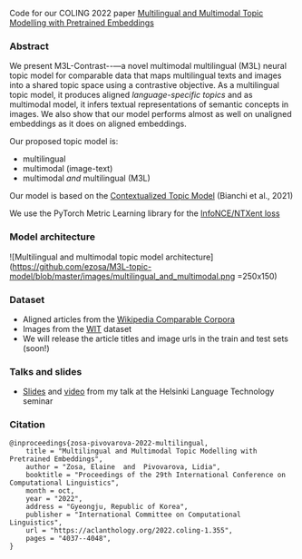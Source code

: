 Code for our COLING 2022 paper [Multilingual and Multimodal Topic Modelling with Pretrained Embeddings](https://aclanthology.org/2022.coling-1.355)

### Abstract

We present M3L-Contrast--—a novel multimodal multilingual (M3L) neural topic model for comparable data that maps multilingual texts and images into a shared topic space using a contrastive objective. As a multilingual topic model, it produces aligned *language-specific topics* and as multimodal model, it infers textual representations of semantic concepts in images. We also show that our model performs almost as well on unaligned embeddings as it does on aligned embeddings.

Our proposed topic model is:
- multilingual 
- multimodal (image-text) 
- multimodal *and* multilingual (M3L)

Our model is based on the [Contextualized Topic Model](https://github.com/MilaNLProc/contextualized-topic-models) (Bianchi et al., 2021)

We use the PyTorch Metric Learning library for the [InfoNCE/NTXent loss](https://github.com/KevinMusgrave/pytorch-metric-learning/)

### Model architecture

![Multilingual and multimodal topic model architecture](https://github.com/ezosa/M3L-topic-model/blob/master/images/multilingual_and_multimodal.png =250x150)


### Dataset
- Aligned articles from the [Wikipedia Comparable Corpora](https://linguatools.org/tools/corpora/wikipedia-comparable-corpora/)
- Images from the [WIT](https://github.com/google-research-datasets/wit) dataset
- We will release the article titles and image urls in the train and test sets (soon!)

### Talks and slides
- [Slides](https://blogs.helsinki.fi/language-technology/files/2022/11/LT-seminar-Elaine-Zosa-2022-11-10.pdf) and [video](https://unitube.it.helsinki.fi/unitube/embed.html?id=dae2b02d-47e7-46b0-adc3-86da8034ed58) from my talk at the Helsinki Language Technology seminar


### Citation
```
@inproceedings{zosa-pivovarova-2022-multilingual,
    title = "Multilingual and Multimodal Topic Modelling with Pretrained Embeddings",
    author = "Zosa, Elaine  and  Pivovarova, Lidia",
    booktitle = "Proceedings of the 29th International Conference on Computational Linguistics",
    month = oct,
    year = "2022",
    address = "Gyeongju, Republic of Korea",
    publisher = "International Committee on Computational Linguistics",
    url = "https://aclanthology.org/2022.coling-1.355",
    pages = "4037--4048",
}
```
